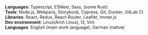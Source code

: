 **Languages**: Typescript, ESNext, Sass, (some Rust)  
**Tools**: Node.js, Webpack, Storybook, Cypress, Git, Docker, GitLab CI  
**Libraries**: React, Redux, React-Router, Leaflet, Immer.js  
**Dev environment**: Linux(Arch Linux), I3, Vim  
**Languages**: English (main work language), German (native)
